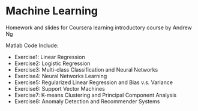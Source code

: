 # Machine Learning

Homework and slides for Coursera learning introductory course by Andrew Ng

Matlab Code Include:
- Exercise1: Linear Regression
- Exercise2: Logistic Regression
- Exercise3: Multi-class Classification and Neural Networks
- Exercise4: Neural Networks Learning
- Exercise5: Regularized Linear Regression and Bias v.s. Variance
- Exercise6: Support Vector Machines
- Exercise7: K-means Clustering and Principal Component Analysis
- Exercise8: Anomaly Detection and Recommender Systems
